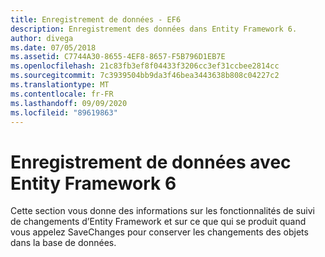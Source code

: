 ```yaml
---
title: Enregistrement de données - EF6
description: Enregistrement des données dans Entity Framework 6.
author: divega
ms.date: 07/05/2018
ms.assetid: C7744A30-8655-4EF8-8657-F5B796D1EB7E
ms.openlocfilehash: 21c83fb3ef8f04433f3206cc3ef31ccbee2814cc
ms.sourcegitcommit: 7c3939504bb9da3f46bea3443638b808c04227c2
ms.translationtype: MT
ms.contentlocale: fr-FR
ms.lasthandoff: 09/09/2020
ms.locfileid: "89619863"
---
```

# <a name="saving-data-with-entity-framework-6"></a>Enregistrement de données avec Entity Framework 6

Cette section vous donne des informations sur les fonctionnalités de suivi de changements d’Entity Framework et sur ce que qui se produit quand vous appelez SaveChanges pour conserver les changements des objets dans la base de données.
